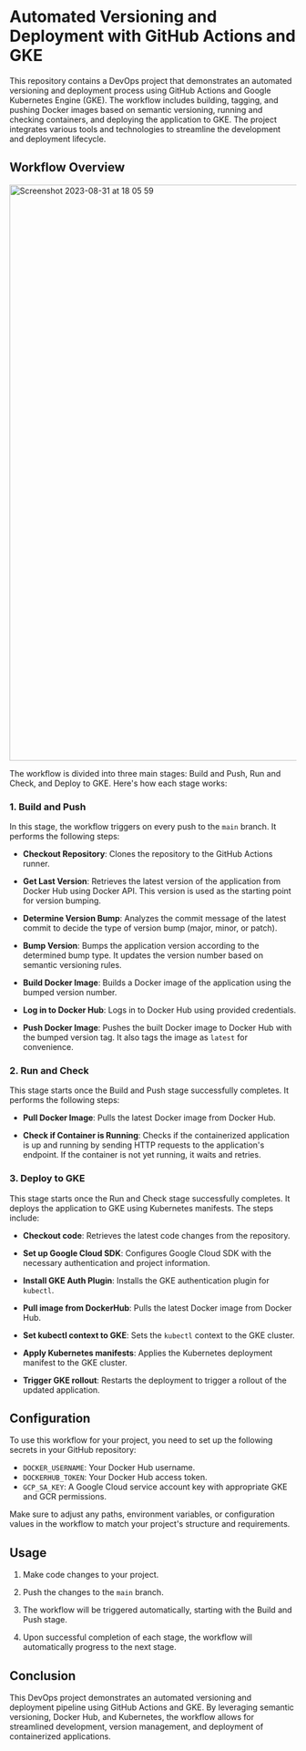 # Automated Versioning and Deployment with GitHub Actions and GKE

This repository contains a DevOps project that demonstrates an automated versioning and deployment process using GitHub Actions and Google Kubernetes Engine (GKE). The workflow includes building, tagging, and pushing Docker images based on semantic versioning, running and checking containers, and deploying the application to GKE. The project integrates various tools and technologies to streamline the development and deployment lifecycle.

## Workflow Overview

<img width="1011" alt="Screenshot 2023-08-31 at 18 05 59" src="https://github.com/TamirEilon/PortfolioWebsite/assets/134195272/a4632eee-694c-4a07-8d13-a4b5cbb3532e">

The workflow is divided into three main stages: Build and Push, Run and Check, and Deploy to GKE. Here's how each stage works:

### 1. Build and Push

In this stage, the workflow triggers on every push to the `main` branch. It performs the following steps:

- **Checkout Repository**: Clones the repository to the GitHub Actions runner.

- **Get Last Version**: Retrieves the latest version of the application from Docker Hub using Docker API. This version is used as the starting point for version bumping.

- **Determine Version Bump**: Analyzes the commit message of the latest commit to decide the type of version bump (major, minor, or patch).

- **Bump Version**: Bumps the application version according to the determined bump type. It updates the version number based on semantic versioning rules.

- **Build Docker Image**: Builds a Docker image of the application using the bumped version number.

- **Log in to Docker Hub**: Logs in to Docker Hub using provided credentials.

- **Push Docker Image**: Pushes the built Docker image to Docker Hub with the bumped version tag. It also tags the image as `latest` for convenience.

### 2. Run and Check

This stage starts once the Build and Push stage successfully completes. It performs the following steps:

- **Pull Docker Image**: Pulls the latest Docker image from Docker Hub.

- **Check if Container is Running**: Checks if the containerized application is up and running by sending HTTP requests to the application's endpoint. If the container is not yet running, it waits and retries.

### 3. Deploy to GKE

This stage starts once the Run and Check stage successfully completes. It deploys the application to GKE using Kubernetes manifests. The steps include:

- **Checkout code**: Retrieves the latest code changes from the repository.

- **Set up Google Cloud SDK**: Configures Google Cloud SDK with the necessary authentication and project information.

- **Install GKE Auth Plugin**: Installs the GKE authentication plugin for `kubectl`.

- **Pull image from DockerHub**: Pulls the latest Docker image from Docker Hub.

- **Set kubectl context to GKE**: Sets the `kubectl` context to the GKE cluster.

- **Apply Kubernetes manifests**: Applies the Kubernetes deployment manifest to the GKE cluster.

- **Trigger GKE rollout**: Restarts the deployment to trigger a rollout of the updated application.

## Configuration

To use this workflow for your project, you need to set up the following secrets in your GitHub repository:

- `DOCKER_USERNAME`: Your Docker Hub username.
- `DOCKERHUB_TOKEN`: Your Docker Hub access token.
- `GCP_SA_KEY`: A Google Cloud service account key with appropriate GKE and GCR permissions.

Make sure to adjust any paths, environment variables, or configuration values in the workflow to match your project's structure and requirements.

## Usage

1. Make code changes to your project.

2. Push the changes to the `main` branch.

3. The workflow will be triggered automatically, starting with the Build and Push stage.

4. Upon successful completion of each stage, the workflow will automatically progress to the next stage.

## Conclusion

This DevOps project demonstrates an automated versioning and deployment pipeline using GitHub Actions and GKE. By leveraging semantic versioning, Docker Hub, and Kubernetes, the workflow allows for streamlined development, version management, and deployment of containerized applications.
